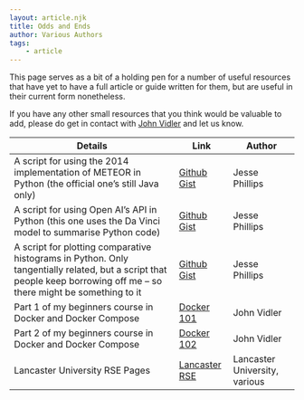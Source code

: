 ```yaml
---
layout: article.njk
title: Odds and Ends
author: Various Authors
tags:
    - article
---
```


This page serves as a bit of a holding pen for a number of useful resources that have yet to have a full article or guide written for them, but are useful in their current form nonetheless.

If you have any other small resources that you think would be valuable to add, please do get in contact with [John Vidler](mailto:j.vidler@lancaster.ac.uk) and let us know.

| Details | Link | Author |
| ------- | ---- | ------ |
| A script for using the 2014 implementation of METEOR in Python (the official one’s still Java only) | [Github Gist](https://gist.github.com/phillijm/634f614016b53a76f9d5d99d76d83a0c) | Jesse Phillips |
| A script for using Open AI’s API in Python (this one uses the Da Vinci model to summarise Python code) | [Github Gist](https://gist.github.com/phillijm/d04f312ae07b9311cdab4aa3f435e519) | Jesse Phillips |
| A script for plotting comparative histograms in Python. Only tangentially related, but a script that people keep borrowing off me – so there might be something to it | [Github Gist](https://gist.github.com/JamesPhillipsUK/a4a981e70ba822da616c18e1934c5bfc) | Jesse Phillips |
| Part 1 of my beginners course in Docker and Docker Compose | [Docker 101](https://johnvidler.co.uk/blog/docker-101/) | John Vidler |
| Part 2 of my beginners course in Docker and Docker Compose | [Docker 102](https://johnvidler.co.uk/blog/docker-102/) | John Vidler |
| Lancaster University RSE Pages | [Lancaster RSE](https://www.lancaster.ac.uk/rse/) | Lancaster University, various |